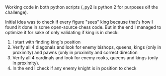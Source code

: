 Working code in both python scripts (_py2 is python 2 for purposes oif the challenge).

Initial idea was to check if every figure "sees" king because that's how I found it done in some open-source chess code. But in the end I managed to optimize it for sake of only validating if king is in check:
1. I start with finding king's position
2. Verify all 4 diagonals and look for enemy bishops, queens, kings (only in proximity) and pawns (only in proximity and correct direction
3. Verify all 4 cardinals and look for enemy rooks, queens and kings (only in proximity).
4. In the end I check if any enemy knight is in position to check
